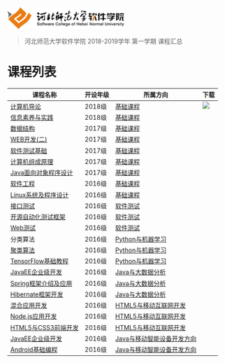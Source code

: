 <img src="./image/logo.png" height="50" /> 

> 河北师范大学软件学院 2018-2019学年 第一学期 课程汇总

# 课程列表

|课程名称|开设年级|所属方向|下载|
|-------|-------|-------|-------|
|[计算机导论](https://github.com/edu2act/course-computerIntroduction/tree/2018-2019-1st)|2018级|[基础课程](./基础课程/)|[![](https://img.shields.io/badge/term-2018--2019--1st-purple.svg)](https://github.com/edu2act/course-computerIntroduction/releases/tag/2018-2019-1st)|
|[信息素养与实践](https://github.com/edu2act/course-informationliteracy/)|2018级|[基础课程](./基础课程/)||
|[数据结构](https://github.com/edu2act/course-datastructure/)|2017级|[基础课程](./基础课程/)||
|[WEB开发(二)](https://github.com/edu2act/course-web2/)|2017级|[基础课程](./基础课程/)||
|[软件测试基础](https://github.com/edu2act/course-foundation-software-tesing/)|2017级|[基础课程](./基础课程/)||
|[计算机组成原理](https://github.com/edu2act/course-computer-organization/)|2017级|[基础课程](./基础课程/)||
|[Java面向对象程序设计](https://github.com/edu2act/course-javase/)|2017级|[基础课程](./基础课程/)||
|[软件工程](https://github.com/edu2act/course-softwarprocess/)|2016级|[基础课程](./基础课程/)||
|[Linux系统及程序设计](https://github.com/edu2act/course-linux-programming)|2016级|[基础课程](./基础课程)||
|[接口测试](https://github.com/edu2act/course-web-driver/)|2016级|[软件测试](./软件测试)||
|[开源自动化测试框架](https://github.com/edu2act/course-interface-testing/)|2016级|[软件测试](./软件测试)||
|[Web测试](https://github.com/edu2act/course-web-system-testing)|2016级|[软件测试](./软件测试)||
|分类算法|2016级|[Python与机器学习](./Python与机器学习)||
|[聚类算法](https://github.com/edu2act/course-cluster)|2016级|[Python与机器学习](./Python与机器学习)||
|[TensorFlow基础教程](https://github.com/edu2act/course-tensorflow)|2016级|[Python与机器学习](./Python与机器学习)||
|[JavaEE企业级开发](https://github.com/edu2act/course-JavaEE/)|2016级|[Java与大数据分析](./Java与大数据分析/)||
|[Spring框架介绍及应用](https://github.com/edu2act/course-spring/)|2016级|[Java与大数据分析](./Java与大数据分析/)||
|[Hibernate框架开发](https://github.com/edu2act/course-hibernate/)|2016级|[Java与大数据分析](./Java与大数据分析/)||
|[混合应用开发](https://github.com/edu2act/course-hybrid-app-development/)|2016级|[HTML5与移动互联网开发](./HTML5与移动互联网开发)||
|[Node.js应用开发](https://github.com/edu2act/course-nodejs/)|2016级|[HTML5与移动互联网开发](./HTML5与移动互联网开发)||
|[HTML5与CSS3前端开发](https://github.com/edu2act/course-HTML5-and-mobile-internet-development-fondation/)|2016级|[HTML5与移动互联网开发](./HTML5与移动互联网开发)||
|[JavaEE企业级开发](https://github.com/edu2act/course-JavaEE/)|2016级|[Java与移动智能设备开发方向](./Java与移动智能设备开发方向/)||
|[Android基础编程](https://github.com/edu2act/course-android/)|2016级|[Java与移动智能设备开发方向](./Java与移动智能设备开发方向/)||


